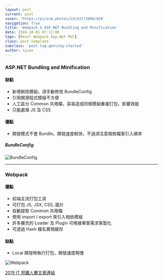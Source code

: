 ```yaml
---
layout: post
current: post
cover: 'https://picsum.photos/id/437/2000/820'
navigation: True
title: 'Webpack & ASP.NET Bundling and Minification'
date: 2018-10-01 07:11:00
tags: [React Webpack Asp.Net MVC]
class: post-template
subclass: 'post tag-getting-started'
author: tyson
---
```


### ASP.NET Bundling and Minification

#### 缺點

-   新增刪除模組，須手動修改 BundleConfig
-   引用開源程式模組不方便
-   人工區分 Common 共用檔，容易造成同樣模組重複打包，影響效能
-   只能處理 JS 及 CSS

#### 優點

-   開發模式不會 Bundle，開發速度較快，不過須注意相依檔案引入順序

##### BundleConfig

![BundleConfig](https://i.imgur.com/juKtwij.png)

---

### Webpack

#### 優點

-   前端主流打包工具
-   可打包 JS, JSX, CSS, 圖片
-   自動提取 Common 共用檔
-   使用 import / export 來引入相依模組
-   許多擴充的 Loader 及 Plugin 可根據專案需求客製化
-   可透過 Hash 檔名實現緩存

#### 缺點

-   Local 開發時執行打包，開發速度稍慢

![Webpack](https://i.imgur.com/dCQWxIG.png)

[2019 IT 邦鐵人賽文章連結](https://ithelp.ithome.com.tw/articles/10199438)
